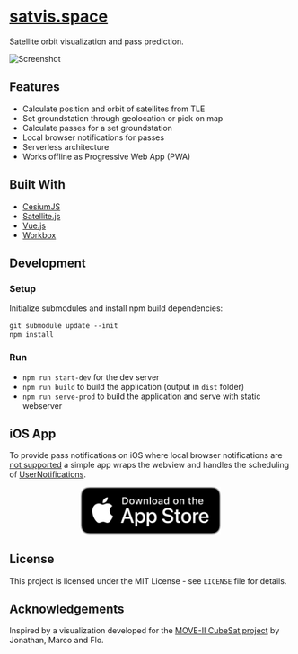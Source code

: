 # [satvis.space](https://satvis.space)

Satellite orbit visualization and pass prediction.

![Screenshot](https://user-images.githubusercontent.com/1117666/47623704-f0c3e900-db14-11e8-9cf9-7bf13acb267c.png)

## Features
- Calculate position and orbit of satellites from TLE
- Set groundstation through geolocation or pick on map
- Calculate passes for a set groundstation
- Local browser notifications for passes
- Serverless architecture
- Works offline as Progressive Web App (PWA)

## Built With
- [CesiumJS](https://cesiumjs.org)
- [Satellite.js](https://github.com/shashwatak/satellite-js)
- [Vue.js](https://vuejs.org)
- [Workbox](https://developers.google.com/web/tools/workbox)

## Development

### Setup
Initialize submodules and install npm build dependencies:
```
git submodule update --init
npm install
```

### Run
- `npm run start-dev` for the dev server
- `npm run build` to build the application (output in `dist` folder)
- `npm run serve-prod` to build the application and serve with static webserver

## iOS App
To provide pass notifications on iOS where local browser notifications are [not
supported](https://developer.mozilla.org/en-US/docs/Web/API/Notifications_API#Browser_compatibility)
a simple app wraps the webview and handles the scheduling of
[UserNotifications](https://developer.apple.com/documentation/usernotifications).

<p align="center"><a href="https://apps.apple.com/app/satvis/id1441084766"><img src="src/assets/app-store-badge.svg" width="250" /></a></p>

## License
This project is licensed under the MIT License - see `LICENSE` file for details.

## Acknowledgements
Inspired by a visualization developed for the [MOVE-II CubeSat project](https://www.move2space.de) by Jonathan, Marco and Flo.
